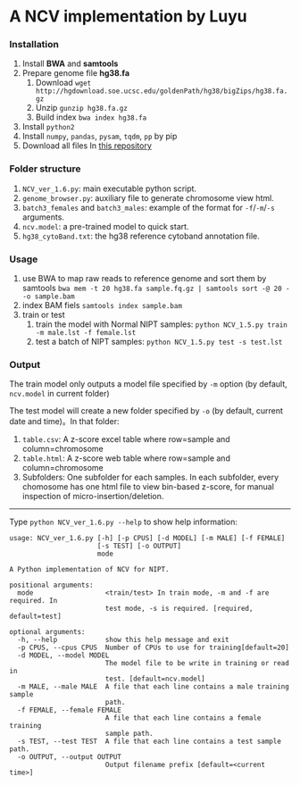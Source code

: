 # A NCV implementation by Luyu

### Installation
1. Install **BWA** and **samtools**
2. Prepare genome file **hg38.fa**
    1. Download `wget http://hgdownload.soe.ucsc.edu/goldenPath/hg38/bigZips/hg38.fa.gz`
    2. Unzip `gunzip hg38.fa.gz`
    3. Build index `bwa index hg38.fa` 
3. Install `python2`
5. Install `numpy`, `pandas`, `pysam`, `tqdm`, `pp` by pip
6. Download all files In [this repository](https://codeload.github.com/XLuyu/NIPT_NCV/zip/master)

### Folder structure

1. `NCV_ver_1.6.py`: main executable python script.
2. `genome_browser.py`: auxiliary file to generate chromosome view html.
3. `batch3_females` and `batch3_males`: example of the format for `-f`/`-m`/`-s` arguments.
4. `ncv.model`: a pre-trained model to quick start.
5. `hg38_cytoBand.txt`: the hg38 reference cytoband annotation file.

### Usage
1. use BWA to map raw reads to reference genome  and sort them by samtools `bwa mem -t 20 hg38.fa sample.fq.gz | samtools sort -@ 20 - -o sample.bam`
2. index BAM fiels `samtools index sample.bam` 
3. train or test
    1. train the model with Normal NIPT samples:
`python NCV_1.5.py train -m male.lst -f female.lst`
    2. test a batch of NIPT samples:
`python NCV_1.5.py test -s test.lst`
 
 ### Output
 The train model only outputs a model file specified by `-m` option (by default, `ncv.model` in current folder)
 
 The test model will create a new folder specified by `-o` (by default, current date and time)。In that folder:
1. `table.csv`: A z-score excel table where row=sample and column=chromosome
2. `table.html`: A z-score web table where row=sample and column=chromosome
3. Subfolders: One subfolder for each samples. In each subfolder, every chomosome has one html file to view bin-based z-score, for manual inspection of micro-insertion/deletion.
 
---
Type `python NCV_ver_1.6.py --help` to show help information:
```
usage: NCV_ver_1.6.py [-h] [-p CPUS] [-d MODEL] [-m MALE] [-f FEMALE]
                      [-s TEST] [-o OUTPUT]
                      mode

A Python implementation of NCV for NIPT. 

positional arguments:
  mode                  <train/test> In train mode, -m and -f are required. In
                        test mode, -s is required. [required, default=test]

optional arguments:
  -h, --help            show this help message and exit
  -p CPUS, --cpus CPUS  Number of CPUs to use for training[default=20]
  -d MODEL, --model MODEL
                        The model file to be write in training or read in
                        test. [default=ncv.model]
  -m MALE, --male MALE  A file that each line contains a male training sample
                        path.
  -f FEMALE, --female FEMALE
                        A file that each line contains a female training
                        sample path.
  -s TEST, --test TEST  A file that each line contains a test sample path.
  -o OUTPUT, --output OUTPUT
                        Output filename prefix [default=<current time>]
```
